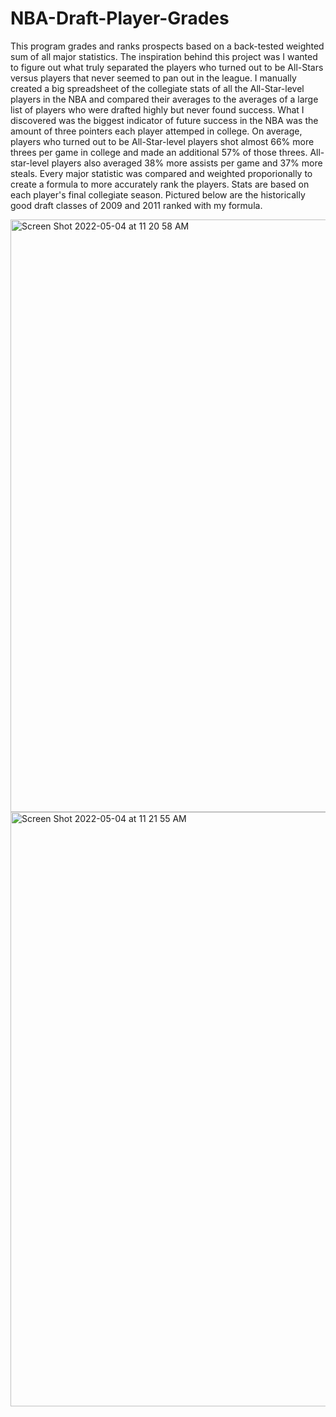 # NBA-Draft-Player-Grades
This program grades and ranks prospects based on a back-tested weighted sum of all major statistics. The inspiration behind this project was I wanted to figure out what truly separated the players who turned out to be All-Stars versus players that never seemed to pan out in the league. I manually created a big spreadsheet of the collegiate stats of all the All-Star-level players in the NBA and compared their averages to the averages of a large list of players who were drafted highly but never found success. What I discovered was the biggest indicator of future success in the NBA was the amount of three pointers each player attemped in college. On average, players who turned out to be All-Star-level players shot almost 66% more threes per game in college and made an additional 57% of those threes. All-star-level players also averaged 38% more assists per game and 37% more steals. Every major statistic was compared and weighted proporionally to create a formula to more accurately rank the players. Stats are based on each player's final collegiate season. Pictured below are the historically good draft classes of 2009 and 2011 ranked with my formula.


<img width="948" alt="Screen Shot 2022-05-04 at 11 20 58 AM" src="https://user-images.githubusercontent.com/84414002/166726094-ad81f10f-0692-4e3f-99b0-2af0bc56bd73.png">

<img width="951" alt="Screen Shot 2022-05-04 at 11 21 55 AM" src="https://user-images.githubusercontent.com/84414002/166726267-8d544a18-3a38-4c77-9729-1cccb003ec41.png">


